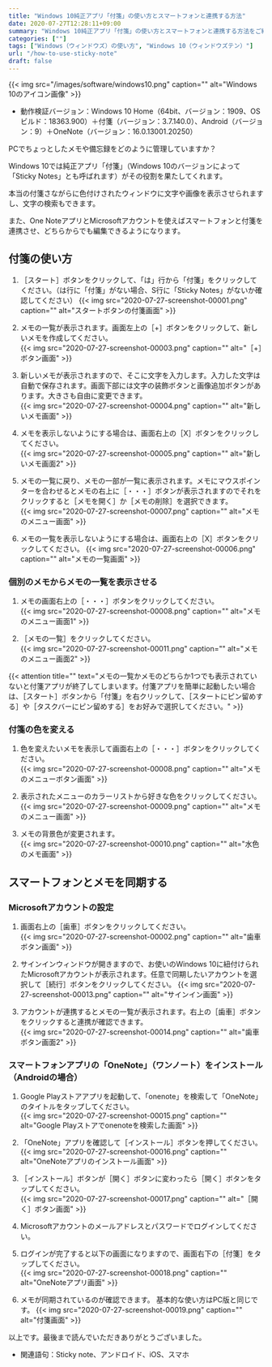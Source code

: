 ```yaml
---
title: "Windows 10純正アプリ「付箋」の使い方とスマートフォンと連携する方法"
date: 2020-07-27T12:28:11+09:00
summary: "Windows 10純正アプリ「付箋」の使い方とスマートフォンと連携する方法をご紹介いたします。"
categories: [""]
tags: ["Windows（ウィンドウズ）の使い方", "Windows 10（ウィンドウズテン）"]
url: "/how-to-use-sticky-note"
draft: false
---
```


{{< img src="/images/software/windows10.png" caption="" alt="Windows 10のアイコン画像" >}}

- 動作検証バージョン：Windows 10 Home（64bit、バージョン：1909、OSビルド：18363.900）＋付箋（バージョン：3.7.140.0）、Android（バージョン：9）＋OneNote（バージョン：16.0.13001.20250）

PCでちょっとしたメモや備忘録をどのように管理していますか？

Windows 10では純正アプリ「付箋」（Windows 10のバージョンによって「Sticky Notes」とも呼ばれます）がその役割を果たしてくれます。

本当の付箋さながらに色付けされたウィンドウに文字や画像を表示させられますし、文字の検索もできます。

また、One NoteアプリとMicrosoftアカウントを使えばスマートフォンと付箋を連携させ、どちらからでも編集できるようになります。

## 付箋の使い方

1. ［スタート］ボタンをクリックして、「は」行から「付箋」をクリックしてください。（は行に「付箋」がない場合、S行に「Sticky Notes」がないか確認してください）
{{< img src="2020-07-27-screenshot-00001.png" caption="" alt="スタートボタンの付箋画面" >}}

2. メモの一覧が表示されます。画面左上の［+］ボタンをクリックして、新しいメモを作成してください。  
{{< img src="2020-07-27-screenshot-00003.png" caption="" alt="［+］ボタン画面" >}}

3. 新しいメモが表示されますので、そこに文字を入力します。入力した文字は自動で保存されます。画面下部には文字の装飾ボタンと画像追加ボタンがあります。大きさも自由に変更できます。  
{{< img src="2020-07-27-screenshot-00004.png" caption="" alt="新しいメモ画面" >}}

4. メモを表示しないようにする場合は、画面右上の［X］ボタンをクリックしてください。  
{{< img src="2020-07-27-screenshot-00005.png" caption="" alt="新しいメモ画面2" >}}

5. メモの一覧に戻り、メモの一部が一覧に表示されます。メモにマウスポインターを合わせるとメモの右上に［・・・］ボタンが表示されますのでそれをクリックすると［メモを開く］か［メモの削除］を選択できます。  
{{< img src="2020-07-27-screenshot-00007.png" caption="" alt="メモのメニュー画面" >}}

6. メモの一覧を表示しないようにする場合は、画面右上の［X］ボタンをクリックしてください。 
{{< img src="2020-07-27-screenshot-00006.png" caption="" alt="メモの一覧画面" >}}

### 個別のメモからメモの一覧を表示させる

1. メモの画面右上の［・・・］ボタンをクリックしてください。  
{{< img src="2020-07-27-screenshot-00008.png" caption="" alt="メモのメニュー画面1" >}}

2. ［メモの一覧］をクリックしてください。  
{{< img src="2020-07-27-screenshot-00011.png" caption="" alt="メモのメニュー画面2" >}}

{{< attention title="" text="メモの一覧かメモのどちらか1つでも表示されていないと付箋アプリが終了してしまいます。付箋アプリを簡単に起動したい場合は、［スタート］ボタンから「付箋」を右クリックして、［スタートにピン留めする］や［タスクバーにピン留めする］をお好みで選択してください。" >}}

### 付箋の色を変える

1. 色を変えたいメモを表示して画面右上の［・・・］ボタンをクリックしてください。  
{{< img src="2020-07-27-screenshot-00008.png" caption="" alt="メモのメニューボタン画面" >}}

2. 表示されたメニューのカラーリストから好きな色をクリックしてください。  
{{< img src="2020-07-27-screenshot-00009.png" caption="" alt="メモのメニュー画面" >}}

3. メモの背景色が変更されます。  
{{< img src="2020-07-27-screenshot-00010.png" caption="" alt="水色のメモ画面" >}}

## スマートフォンとメモを同期する

### Microsoftアカウントの設定

1. 画面右上の［歯車］ボタンをクリックしてください。  
{{< img src="2020-07-27-screenshot-00002.png" caption="" alt="歯車ボタン画面" >}}

2. サインインウィンドウが開きますので、お使いのWindows 10に紐付けられたMicrosoftアカウントが表示されます。任意で同期したいアカウントを選択して［続行］ボタンをクリックしてください。 
{{< img src="2020-07-27-screenshot-00013.png" caption="" alt="サインイン画面" >}}

3. アカウントが連携するとメモの一覧が表示されます。右上の［歯車］ボタンをクリックすると連携が確認できます。  
{{< img src="2020-07-27-screenshot-00014.png" caption="" alt="歯車ボタン画面2" >}}

### スマートフォンアプリの「OneNote」（ワンノート）をインストール（Androidの場合）

1. Google Playストアアプリを起動して、「onenote」を検索して「OneNote」のタイトルをタップしてください。  
{{< img src="2020-07-27-screenshot-00015.png" caption="" alt="Google Playストアでonenoteを検索した画面" >}}

2. 「OneNote」アプリを確認して［インストール］ボタンを押してください。  
{{< img src="2020-07-27-screenshot-00016.png" caption="" alt="OneNoteアプリのインストール画面" >}}

3. ［インストール］ボタンが［開く］ボタンに変わったら［開く］ボタンをタップしてください。  
{{< img src="2020-07-27-screenshot-00017.png" caption="" alt="［開く］ボタン画面" >}}

4. Microsoftアカウントのメールアドレスとパスワードでログインしてください。

5. ログインが完了すると以下の画面になりますので、画面右下の［付箋］をタップしてください。  
{{< img src="2020-07-27-screenshot-00018.png" caption="" alt="OneNoteアプリ画面" >}}

6. メモが同期されているのが確認できます。  基本的な使い方はPC版と同じです。
{{< img src="2020-07-27-screenshot-00019.png" caption="" alt="付箋画面" >}}

以上です。最後まで読んでいただきありがとうございました。

- 関連語句：Sticky note、アンドロイド、iOS、スマホ
